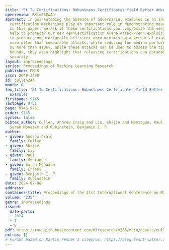 ```yaml
---
title: 'Et Tu Certifications: Robustness Certificates Yield Better Adversarial Examples'
openreview: RKlmOBFwAh
abstract: In guaranteeing the absence of adversarial examples in an instance’s neighbourhood,
  certification mechanisms play an important role in demonstrating neural net robustness.
  In this paper, we ask if these certifications can compromise the very models they
  help to protect? Our new <em>Certification Aware Attack</em> exploits certifications
  to produce computationally efficient norm-minimising adversarial examples $74$%
  more often than comparable attacks, while reducing the median perturbation norm
  by more than $10$%. While these attacks can be used to assess the tightness of certification
  bounds, they also highlight that releasing certifications can paradoxically reduce
  security.
layout: inproceedings
series: Proceedings of Machine Learning Research
publisher: PMLR
issn: 2640-3498
id: cullen24a
month: 0
tex_title: 'Et Tu Certifications: Robustness Certificates Yield Better Adversarial
  Examples'
firstpage: 9745
lastpage: 9761
page: 9745-9761
order: 9745
cycles: false
bibtex_author: Cullen, Andrew Craig and Liu, Shijie and Montague, Paul and Erfani,
  Sarah Monazam and Rubinstein, Benjamin I. P.
author:
- given: Andrew Craig
  family: Cullen
- given: Shijie
  family: Liu
- given: Paul
  family: Montague
- given: Sarah Monazam
  family: Erfani
- given: Benjamin I. P.
  family: Rubinstein
date: 2024-07-08
address:
container-title: Proceedings of the 41st International Conference on Machine Learning
volume: '235'
genre: inproceedings
issued:
  date-parts:
  - 2024
  - 7
  - 8
pdf: https://raw.githubusercontent.com/mlresearch/v235/main/assets/cullen24a/cullen24a.pdf
extras: []
# Format based on Martin Fenner's citeproc: https://blog.front-matter.io/posts/citeproc-yaml-for-bibliographies/
---
```

